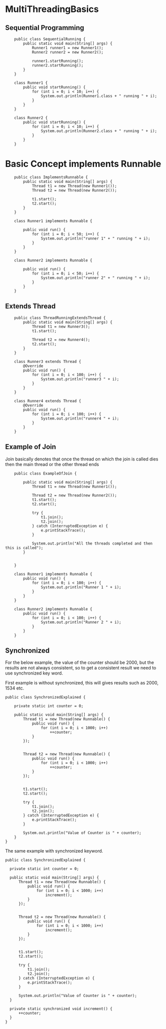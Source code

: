 # MultiThreadingBasics

## Sequential Programming

        public class SequentialRunning {
            public static void main(String[] args) {
                Runner1 runner1 = new Runner1();
                Runner2 runner2 = new Runner2();
        
                runner1.startRunning();
                runner2.startRunning();
            }
        }
        
        class Runner1 {
            public void startRunning() {
                for (int i = 0; i < 10; i++) {
                    System.out.println(Runner1.class + " running " + i);
                }
            }
        }
        
        class Runner2 {
            public void startRunning() {
                for (int i = 0; i < 10; i++) {
                    System.out.println(Runner2.class + " running " + i);
                }
            }
        }

# Basic Concept implements Runnable

        public class ImplementsRunnable {
            public static void main(String[] args) {
                Thread t1 = new Thread(new Runner1());
                Thread t2 = new Thread(new Runner2());
        
                t1.start();
                t2.start();
            }
        }
        
        class Runner1 implements Runnable {
        
            public void run() {
                for (int i = 0; i < 50; i++) {
                    System.out.println("runner 1" + " running " + i);
                }
            }
        }
        
        class Runner2 implements Runnable {
        
            public void run() {
                for (int i = 0; i < 50; i++) {
                    System.out.println("runner 2" + " running " + i);
                }
            }
        }

## Extends Thread

        public class ThreadRunningExtendsThread {
            public static void main(String[] args) {
                Thread t1 = new Runner3();
                t1.start();
        
                Thread t2 = new Runner4();
                t2.start();
            }
        }
        
        class Runner3 extends Thread {
            @Override
            public void run() {
                for (int i = 0; i < 100; i++) {
                    System.out.println("runner3 " + i);
                }
            }
        }
        
        class Runner4 extends Thread {
            @Override
            public void run() {
                for (int i = 0; i < 100; i++) {
                    System.out.println("runner4 " + i);
                }
            }
        }
        
## Example of Join

Join basically denotes that once the thread on which the join is called dies
then the main thread or the other thread ends

        public class ExampleOfJoin {
        
            public static void main(String[] args) {
                Thread t1 = new Thread(new Runner1());
        
                Thread t2 = new Thread(new Runner2());
                t1.start();
                t2.start();
        
                try {
                    t1.join();
                    t2.join();
                } catch (InterruptedException e) {
                    e.printStackTrace();
                }
        
                System.out.println("All the threads completed and then this is called");
            }
        
        
        }
        
        class Runner1 implements Runnable {
            public void run() {
                for (int i = 0; i < 100; i++) {
                    System.out.println("Runner 1 " + i);
                }
            }
        }
        
        class Runner2 implements Runnable {
            public void run() {
                for (int i = 0; i < 100; i++) {
                    System.out.println("Runner 2 " + i);
                }
            }
        }

## Synchronized

For the below example, the value of the counter should be 2000,
but the results are not always consistent, so to get a consistent 
result we need to use synchronized key word.

First example is without synchronized, this will gives results such as 
2000, 1534 etc.

    public class SynchronizedExplained {
    
        private static int counter = 0;
    
        public static void main(String[] args) {
            Thread t1 = new Thread(new Runnable() {
                public void run() {
                    for (int i = 0; i < 1000; i++)
                        ++counter;
                }
            });
    
    
            Thread t2 = new Thread(new Runnable() {
                public void run() {
                    for (int i = 0; i < 1000; i++)
                        ++counter;
                }
            });
    
    
            t1.start();
            t2.start();
    
            try {
                t1.join();
                t2.join();
            } catch (InterruptedException e) {
                e.printStackTrace();
            }
    
            System.out.println("Value of Counter is " + counter);
        }
    }
    
  The same example with synchronized keyword.
  
    public class SynchronizedExplained {
  
      private static int counter = 0;
  
      public static void main(String[] args) {
          Thread t1 = new Thread(new Runnable() {
              public void run() {
                  for (int i = 0; i < 1000; i++)
                      increment();
              }
          });
  
  
          Thread t2 = new Thread(new Runnable() {
              public void run() {
                  for (int i = 0; i < 1000; i++)
                      increment();
              }
          });
  
  
          t1.start();
          t2.start();
  
          try {
              t1.join();
              t2.join();
          } catch (InterruptedException e) {
              e.printStackTrace();
          }
  
          System.out.println("Value of Counter is " + counter);
      }
  
      private static synchronized void increment() {
          ++counter;
      }
    }

